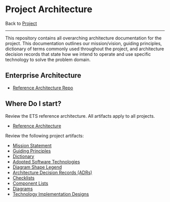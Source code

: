 # Project Architecture

Back to [Project](../README.md)

---

This repository contains all overarching architecture documentation for the project. This documentation outlines our mission/vision, guiding principles, dictionary of terms commonly used throughout the project, and architecture decision records that state how we intend to operate and use specific technology to solve the problem domain.

## Enterprise Architecture

- [Reference Architecture Repo](https://github.com/mygainwell/ets-architecture/blob/main/README.md)

## Where Do I start?

Review the ETS reference architecture. All artifacts apply to all projects.

- [Reference Architecture](https://github.com/mygainwell/ets-architecture/tree/main/README.md)

Review the following project artifacts:

- [Mission Statement](mission-statement.md)
- [Guiding Principles](guiding-principles.md)
- [Dictionary](dictionary.md)
- [Adopted Software Technologies](adopted-software-technologies.md)
- [Diagram Shape Legend](diagram-shape-legend.md)
- [Architecture Decision Records (ADRs)](architecture-decision-records/README.md)
- [Checklists](checklists/README.md)
- [Component Lists](component-lists/README.md)
- [Diagrams](diagrams/README.md)
- [Technology Implementation Designs](technical-implementation-designs/README.md)

